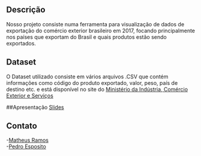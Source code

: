 ## Descrição
Nosso projeto consiste numa ferramenta para visualização de dados de exportação do comércio exterior brasileiro em 2017, focando principalmente nos países que exportam do Brasil e quais produtos estão sendo exportados.

## Dataset
O Dataset utilizado consiste em vários arquivos .CSV que contém informações como código do produto exportado, valor, peso, país de destino etc. e está disponível no site do [Ministério da Indústria, Comércio Exterior e Serviços](http://www.mdic.gov.br/index.php/comercio-exterior/estatisticas-de-comercio-exterior/base-de-dados-do-comercio-exterior-brasileiro-arquivos-para-download)

##Apresentação
[Slides](https://docs.google.com/presentation/d/1KD6xUuLJXKuLjap5PO3ZQhBdVXqEupCK0tQxRUYaAZI/edit?usp=sharing)

## Contato
-[Matheus Ramos](github.com/mhpr)  
-[Pedro Esposito](github.com/PedroEsposito)
